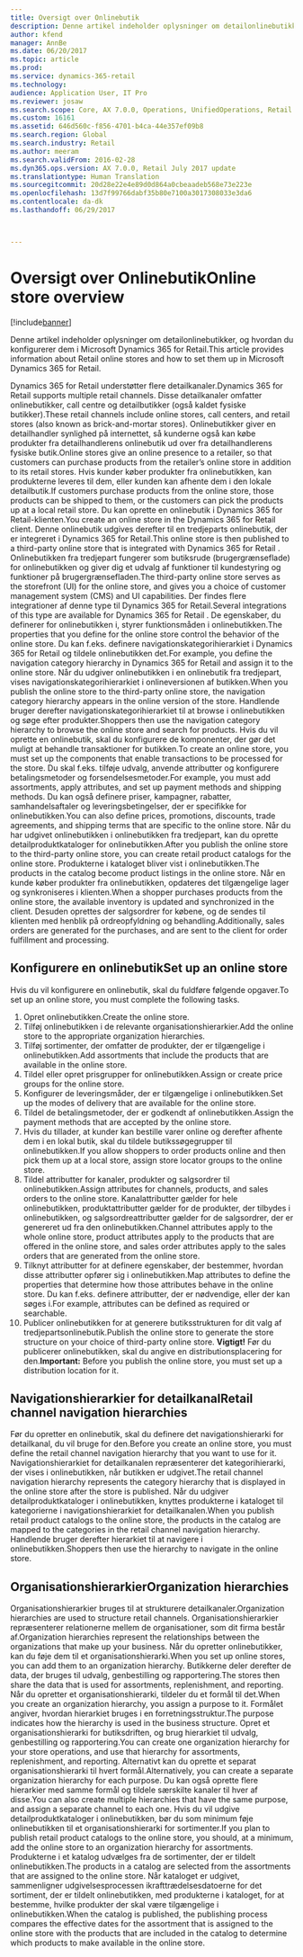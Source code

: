 ```yaml
---
title: Oversigt over Onlinebutik
description: Denne artikel indeholder oplysninger om detailonlinebutikker, og hvordan du konfigurerer dem i Microsoft Dynamics 365 for Retail.
author: kfend
manager: AnnBe
ms.date: 06/20/2017
ms.topic: article
ms.prod: 
ms.service: dynamics-365-retail
ms.technology: 
audience: Application User, IT Pro
ms.reviewer: josaw
ms.search.scope: Core, AX 7.0.0, Operations, UnifiedOperations, Retail
ms.custom: 16161
ms.assetid: 646d560c-f856-4701-b4ca-44e357ef09b8
ms.search.region: Global
ms.search.industry: Retail
ms.author: meeram
ms.search.validFrom: 2016-02-28
ms.dyn365.ops.version: AX 7.0.0, Retail July 2017 update
ms.translationtype: Human Translation
ms.sourcegitcommit: 20d28e22e4e89d0d864a0cbeaadeb568e73e223e
ms.openlocfilehash: 13d7f99766dabf35b80e7100a3017308033e3da6
ms.contentlocale: da-dk
ms.lasthandoff: 06/29/2017



---
```


# <a name="online-store-overview"></a><span data-ttu-id="35aa4-103">Oversigt over Onlinebutik</span><span class="sxs-lookup"><span data-stu-id="35aa4-103">Online store overview</span></span>

[!include[banner](includes/banner.md)]


<span data-ttu-id="35aa4-104">Denne artikel indeholder oplysninger om detailonlinebutikker, og hvordan du konfigurerer dem i Microsoft Dynamics 365 for Retail.</span><span class="sxs-lookup"><span data-stu-id="35aa4-104">This article provides information about Retail online stores and how to set them up in Microsoft Dynamics 365 for Retail.</span></span>

<span data-ttu-id="35aa4-105">Dynamics 365 for Retail understøtter flere detailkanaler.</span><span class="sxs-lookup"><span data-stu-id="35aa4-105">Dynamics 365 for Retail supports multiple retail channels.</span></span> <span data-ttu-id="35aa4-106">Disse detailkanaler omfatter onlinebutikker, call centre og detailbutikker (også kaldet fysiske butikker).</span><span class="sxs-lookup"><span data-stu-id="35aa4-106">These retail channels include online stores, call centers, and retail stores (also known as brick-and-mortar stores).</span></span> <span data-ttu-id="35aa4-107">Onlinebutikker giver en detailhandler synlighed på internettet, så kunderne også kan købe produkter fra detailhandlerens onlinebutik ud over fra detailhandlerens fysiske butik.</span><span class="sxs-lookup"><span data-stu-id="35aa4-107">Online stores give an online presence to a retailer, so that customers can purchase products from the retailer’s online store in addition to its retail stores.</span></span> <span data-ttu-id="35aa4-108">Hvis kunder køber produkter fra onlinebutikken, kan produkterne leveres til dem, eller kunden kan afhente dem i den lokale detailbutik.</span><span class="sxs-lookup"><span data-stu-id="35aa4-108">If customers purchase products from the online store, those products can be shipped to them, or the customers can pick the products up at a local retail store.</span></span> <span data-ttu-id="35aa4-109">Du kan oprette en onlinebutik i Dynamics 365 for Retail-klienten.</span><span class="sxs-lookup"><span data-stu-id="35aa4-109">You create an online store in the Dynamics 365 for Retail client.</span></span> <span data-ttu-id="35aa4-110">Denne onlinebutik udgives derefter til en tredjeparts onlinebutik, der er integreret i Dynamics 365 for Retail.</span><span class="sxs-lookup"><span data-stu-id="35aa4-110">This online store is then published to a third-party online store that is integrated with Dynamics 365 for Retail .</span></span> <span data-ttu-id="35aa4-111">Onlinebutikken fra tredjepart fungerer som butiksrude (brugergrænseflade) for onlinebutikken og giver dig et udvalg af funktioner til kundestyring og funktioner på brugergrænsefladen.</span><span class="sxs-lookup"><span data-stu-id="35aa4-111">The third-party online store serves as the storefront (UI) for the online store, and gives you a choice of customer management system (CMS) and UI capabilities.</span></span> <span data-ttu-id="35aa4-112">Der findes flere integrationer af denne type til Dynamics 365 for Retail.</span><span class="sxs-lookup"><span data-stu-id="35aa4-112">Several integrations of this type are available for Dynamics 365 for Retail .</span></span> <span data-ttu-id="35aa4-113">De egenskaber, du definerer for onlinebutikken i, styrer funktionsmåden i onlinebutikken.</span><span class="sxs-lookup"><span data-stu-id="35aa4-113">The properties that you define for the online store control the behavior of the online store.</span></span> <span data-ttu-id="35aa4-114">Du kan f.eks. definere navigationskategorihierarkiet i Dynamics 365 for Retail og tildele onlinebutikken det.</span><span class="sxs-lookup"><span data-stu-id="35aa4-114">For example, you define the navigation category hierarchy in Dynamics 365 for Retail and assign it to the online store.</span></span> <span data-ttu-id="35aa4-115">Når du udgiver onlinebutikken i en onlinebutik fra tredjepart, vises navigationskategorihierarkiet i onlineversionen af butikken.</span><span class="sxs-lookup"><span data-stu-id="35aa4-115">When you publish the online store to the third-party online store, the navigation category hierarchy appears in the online version of the store.</span></span> <span data-ttu-id="35aa4-116">Handlende bruger derefter navigationskategorihierarkiet til at browse i onlinebutikken og søge efter produkter.</span><span class="sxs-lookup"><span data-stu-id="35aa4-116">Shoppers then use the navigation category hierarchy to browse the online store and search for products.</span></span> <span data-ttu-id="35aa4-117">Hvis du vil oprette en onlinebutik, skal du konfigurere de komponenter, der gør det muligt at behandle transaktioner for butikken.</span><span class="sxs-lookup"><span data-stu-id="35aa4-117">To create an online store, you must set up the components that enable transactions to be processed for the store.</span></span> <span data-ttu-id="35aa4-118">Du skal f.eks. tilføje udvalg, anvende attributter og konfigurere betalingsmetoder og forsendelsesmetoder.</span><span class="sxs-lookup"><span data-stu-id="35aa4-118">For example, you must add assortments, apply attributes, and set up payment methods and shipping methods.</span></span> <span data-ttu-id="35aa4-119">Du kan også definere priser, kampagner, rabatter, samhandelsaftaler og leveringsbetingelser, der er specifikke for onlinebutikken.</span><span class="sxs-lookup"><span data-stu-id="35aa4-119">You can also define prices, promotions, discounts, trade agreements, and shipping terms that are specific to the online store.</span></span> <span data-ttu-id="35aa4-120">Når du har udgivet onlinebutikken i onlinebutikken fra tredjepart, kan du oprette detailproduktkataloger for onlinebutikken.</span><span class="sxs-lookup"><span data-stu-id="35aa4-120">After you publish the online store to the third-party online store, you can create retail product catalogs for the online store.</span></span> <span data-ttu-id="35aa4-121">Produkterne i kataloget bliver vist i onlinebutikken.</span><span class="sxs-lookup"><span data-stu-id="35aa4-121">The products in the catalog become product listings in the online store.</span></span> <span data-ttu-id="35aa4-122">Når en kunde køber produkter fra onlinebutikken, opdateres det tilgængelige lager og synkroniseres i klienten.</span><span class="sxs-lookup"><span data-stu-id="35aa4-122">When a shopper purchases products from the online store, the available inventory is updated and synchronized in the client.</span></span> <span data-ttu-id="35aa4-123">Desuden oprettes der salgsordrer for købene, og de sendes til klienten med henblik på ordreopfyldning og behandling.</span><span class="sxs-lookup"><span data-stu-id="35aa4-123">Additionally, sales orders are generated for the purchases, and are sent to the client for order fulfillment and processing.</span></span>

## <a name="set-up-an-online-store"></a><span data-ttu-id="35aa4-124">Konfigurere en onlinebutik</span><span class="sxs-lookup"><span data-stu-id="35aa4-124">Set up an online store</span></span>
<span data-ttu-id="35aa4-125">Hvis du vil konfigurere en onlinebutik, skal du fuldføre følgende opgaver.</span><span class="sxs-lookup"><span data-stu-id="35aa4-125">To set up an online store, you must complete the following tasks.</span></span>

1.  <span data-ttu-id="35aa4-126">Opret onlinebutikken.</span><span class="sxs-lookup"><span data-stu-id="35aa4-126">Create the online store.</span></span>
2.  <span data-ttu-id="35aa4-127">Tilføj onlinebutikken i de relevante organisationshierarkier.</span><span class="sxs-lookup"><span data-stu-id="35aa4-127">Add the online store to the appropriate organization hierarchies.</span></span>
3.  <span data-ttu-id="35aa4-128">Tilføj sortimenter, der omfatter de produkter, der er tilgængelige i onlinebutikken.</span><span class="sxs-lookup"><span data-stu-id="35aa4-128">Add assortments that include the products that are available in the online store.</span></span>
4.  <span data-ttu-id="35aa4-129">Tildel eller opret prisgrupper for onlinebutikken.</span><span class="sxs-lookup"><span data-stu-id="35aa4-129">Assign or create price groups for the online store.</span></span>
5.  <span data-ttu-id="35aa4-130">Konfigurer de leveringsmåder, der er tilgængelige i onlinebutikken.</span><span class="sxs-lookup"><span data-stu-id="35aa4-130">Set up the modes of delivery that are available for the online store.</span></span>
6.  <span data-ttu-id="35aa4-131">Tildel de betalingsmetoder, der er godkendt af onlinebutikken.</span><span class="sxs-lookup"><span data-stu-id="35aa4-131">Assign the payment methods that are accepted by the online store.</span></span>
7.  <span data-ttu-id="35aa4-132">Hvis du tillader, at kunder kan bestille varer online og derefter afhente dem i en lokal butik, skal du tildele butikssøgegrupper til onlinebutikken.</span><span class="sxs-lookup"><span data-stu-id="35aa4-132">If you allow shoppers to order products online and then pick them up at a local store, assign store locator groups to the online store.</span></span>
8.  <span data-ttu-id="35aa4-133">Tildel attributter for kanaler, produkter og salgsordrer til onlinebutikken.</span><span class="sxs-lookup"><span data-stu-id="35aa4-133">Assign attributes for channels, products, and sales orders to the online store.</span></span> <span data-ttu-id="35aa4-134">Kanalattributter gælder for hele onlinebutikken, produktattributter gælder for de produkter, der tilbydes i onlinebutikken, og salgsordreattributter gælder for de salgsordrer, der er genereret ud fra den onlinebutikken.</span><span class="sxs-lookup"><span data-stu-id="35aa4-134">Channel attributes apply to the whole online store, product attributes apply to the products that are offered in the online store, and sales order attributes apply to the sales orders that are generated from the online store.</span></span>
9.  <span data-ttu-id="35aa4-135">Tilknyt attributter for at definere egenskaber, der bestemmer, hvordan disse attributter opfører sig i onlinebutikken.</span><span class="sxs-lookup"><span data-stu-id="35aa4-135">Map attributes to define the properties that determine how those attributes behave in the online store.</span></span> <span data-ttu-id="35aa4-136">Du kan f.eks. definere attributter, der er nødvendige, eller der kan søges i.</span><span class="sxs-lookup"><span data-stu-id="35aa4-136">For example, attributes can be defined as required or searchable.</span></span>
10. <span data-ttu-id="35aa4-137">Publicer onlinebutikken for at generere butiksstrukturen for dit valg af tredjepartsonlinebutik.</span><span class="sxs-lookup"><span data-stu-id="35aa4-137">Publish the online store to generate the store structure on your choice of third-party online store.</span></span> <span data-ttu-id="35aa4-138">**Vigtigt!** Før du publicerer onlinebutikken, skal du angive en distributionsplacering for den.</span><span class="sxs-lookup"><span data-stu-id="35aa4-138">**Important:** Before you publish the online store, you must set up a distribution location for it.</span></span>

## <a name="retail-channel-navigation-hierarchies"></a><span data-ttu-id="35aa4-139">Navigationshierarkier for detailkanal</span><span class="sxs-lookup"><span data-stu-id="35aa4-139">Retail channel navigation hierarchies</span></span>
<span data-ttu-id="35aa4-140">Før du opretter en onlinebutik, skal du definere det navigationshierarki for detailkanal, du vil bruge for den.</span><span class="sxs-lookup"><span data-stu-id="35aa4-140">Before you create an online store, you must define the retail channel navigation hierarchy that you want to use for it.</span></span> <span data-ttu-id="35aa4-141">Navigationshierarkiet for detailkanalen repræsenterer det kategorihierarki, der vises i onlinebutikken, når butikken er udgivet.</span><span class="sxs-lookup"><span data-stu-id="35aa4-141">The retail channel navigation hierarchy represents the category hierarchy that is displayed in the online store after the store is published.</span></span> <span data-ttu-id="35aa4-142">Når du udgiver detailproduktkataloger i onlinebutikken, knyttes produkterne i kataloget til kategorierne i navigationshierarkiet for detailkanalen.</span><span class="sxs-lookup"><span data-stu-id="35aa4-142">When you publish retail product catalogs to the online store, the products in the catalog are mapped to the categories in the retail channel navigation hierarchy.</span></span> <span data-ttu-id="35aa4-143">Handlende bruger derefter hierarkiet til at navigere i onlinebutikken.</span><span class="sxs-lookup"><span data-stu-id="35aa4-143">Shoppers then use the hierarchy to navigate in the online store.</span></span>

## <a name="organization-hierarchies"></a><span data-ttu-id="35aa4-144">Organisationshierarkier</span><span class="sxs-lookup"><span data-stu-id="35aa4-144">Organization hierarchies</span></span>
<span data-ttu-id="35aa4-145">Organisationshierarkier bruges til at strukturere detailkanaler.</span><span class="sxs-lookup"><span data-stu-id="35aa4-145">Organization hierarchies are used to structure retail channels.</span></span> <span data-ttu-id="35aa4-146">Organisationshierarkier repræsenterer relationerne mellem de organisationer, som dit firma består af.</span><span class="sxs-lookup"><span data-stu-id="35aa4-146">Organization hierarchies represent the relationships between the organizations that make up your business.</span></span> <span data-ttu-id="35aa4-147">Når du opretter onlinebutikker, kan du føje dem til et organisationshierarki.</span><span class="sxs-lookup"><span data-stu-id="35aa4-147">When you set up online stores, you can add them to an organization hierarchy.</span></span> <span data-ttu-id="35aa4-148">Butikkerne deler derefter de data, der bruges til udvalg, genbestilling og rapportering.</span><span class="sxs-lookup"><span data-stu-id="35aa4-148">The stores then share the data that is used for assortments, replenishment, and reporting.</span></span> <span data-ttu-id="35aa4-149">Når du opretter et organisationshierarki, tildeler du et formål til det.</span><span class="sxs-lookup"><span data-stu-id="35aa4-149">When you create an organization hierarchy, you assign a purpose to it.</span></span> <span data-ttu-id="35aa4-150">Formålet angiver, hvordan hierarkiet bruges i en forretningsstruktur.</span><span class="sxs-lookup"><span data-stu-id="35aa4-150">The purpose indicates how the hierarchy is used in the business structure.</span></span> <span data-ttu-id="35aa4-151">Opret et organisationshierarki for butiksdriften, og brug hierarkiet til udvalg, genbestilling og rapportering.</span><span class="sxs-lookup"><span data-stu-id="35aa4-151">You can create one organization hierarchy for your store operations, and use that hierarchy for assortments, replenishment, and reporting.</span></span> <span data-ttu-id="35aa4-152">Alternativt kan du oprette et separat organisationshierarki til hvert formål.</span><span class="sxs-lookup"><span data-stu-id="35aa4-152">Alternatively, you can create a separate organization hierarchy for each purpose.</span></span> <span data-ttu-id="35aa4-153">Du kan også oprette flere hierarkier med samme formål og tildele særskilte kanaler til hver af disse.</span><span class="sxs-lookup"><span data-stu-id="35aa4-153">You can also create multiple hierarchies that have the same purpose, and assign a separate channel to each one.</span></span> <span data-ttu-id="35aa4-154">Hvis du vil udgive detailproduktkataloger i onlinebutikken, bør du som minimum føje onlinebutikken til et organisationshierarki for sortimenter.</span><span class="sxs-lookup"><span data-stu-id="35aa4-154">If you plan to publish retail product catalogs to the online store, you should, at a minimum, add the online store to an organization hierarchy for assortments.</span></span> <span data-ttu-id="35aa4-155">Produkterne i et katalog udvælges fra de sortimenter, der er tildelt onlinebutikken.</span><span class="sxs-lookup"><span data-stu-id="35aa4-155">The products in a catalog are selected from the assortments that are assigned to the online store.</span></span> <span data-ttu-id="35aa4-156">Når kataloget er udgivet, sammenligner udgivelsesprocessen ikrafttrædelsesdatoerne for det sortiment, der er tildelt onlinebutikken, med produkterne i kataloget, for at bestemme, hvilke produkter der skal være tilgængelige i onlinebutikken.</span><span class="sxs-lookup"><span data-stu-id="35aa4-156">When the catalog is published, the publishing process compares the effective dates for the assortment that is assigned to the online store with the products that are included in the catalog to determine which products to make available in the online store.</span></span>




